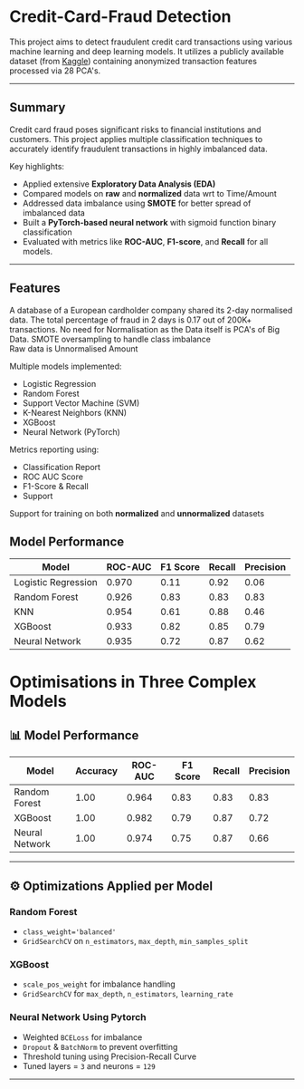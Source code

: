 # Credit-Card-Fraud Detection

This project aims to detect fraudulent credit card transactions using various machine learning and deep learning models. It utilizes a publicly available dataset (from [Kaggle](https://www.kaggle.com/code/gpreda/credit-card-fraud-detection-predictive-models)) containing anonymized transaction features processed via 28 PCA's.

---

## Summary

Credit card fraud poses significant risks to financial institutions and customers. 
This project applies multiple classification techniques to accurately identify fraudulent transactions in highly imbalanced data.

Key highlights:
- Applied extensive **Exploratory Data Analysis (EDA)**
- Compared models on **raw** and **normalized** data wrt to Time/Amount
- Addressed data imbalance using **SMOTE** for better spread of imbalanced data
- Built a **PyTorch-based neural network** with sigmoid function binary classification
- Evaluated with metrics like **ROC-AUC**, **F1-score**, and **Recall** for all models.

---

##  Features
A database of a European cardholder company shared its 2-day normalised data.
The total percentage of fraud in 2 days is 0.17 out of 200K+ transactions.
No need for Normalisation as the Data itself is PCA's of Big Data.
 SMOTE oversampling to handle class imbalance  
 Raw data is Unnormalised Amount
 
 Multiple models implemented:
- Logistic Regression
- Random Forest
- Support Vector Machine (SVM)
- K-Nearest Neighbors (KNN)
- XGBoost
- Neural Network (PyTorch)

Metrics reporting using:
- Classification Report
- ROC AUC Score
- F1-Score & Recall
- Support

 Support for training on both **normalized** and **unnormalized** datasets  


##  Model Performance 


| Model               | ROC-AUC | F1 Score | Recall | Precision |
|--------------------|---------|----------|--------|-----------|
| Logistic Regression| 0.970   | 0.11     | 0.92   | 0.06      |
| Random Forest      | 0.926  | 0.83     | 0.83   | 0.83      |
| KNN                | 0.954   | 0.61     | 0.88   | 0.46      |
| XGBoost            | 0.933   | 0.82     | 0.85   | 0.79      |
| Neural Network     | 0.935 | 0.72     | 0.87   | 0.62      |

# Optimisations in Three Complex Models
## 📊 Model Performance

| Model               | Accuracy | ROC-AUC | F1 Score | Recall | Precision |
|--------------------|----------|---------|----------|--------|-----------|
| Random Forest      | 1.00     | 0.964   | 0.83     | 0.83   | 0.83      |
| XGBoost            | 1.00     | 0.982   | 0.79     | 0.87   | 0.72      |
| Neural Network     | 1.00     | 0.974   | 0.75     | 0.87   | 0.66     |

---

## ⚙️ Optimizations Applied per Model


###  Random Forest
-  `class_weight='balanced'`
-  `GridSearchCV` on `n_estimators`, `max_depth`, `min_samples_split`

###  XGBoost

- `scale_pos_weight` for imbalance handling
- `GridSearchCV` for `max_depth`, `n_estimators`, `learning_rate`

###  Neural Network Using Pytorch
-  Weighted `BCELoss` for imbalance
-  `Dropout` & `BatchNorm` to prevent overfitting
-  Threshold tuning using Precision-Recall Curve
-  Tuned layers = `3` and neurons = `129`





---

